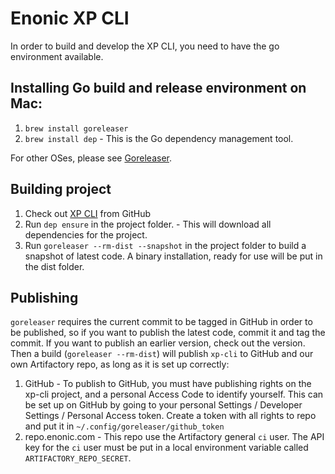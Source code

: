 # Enonic XP CLI

In order to build and develop the XP CLI, you need to have the go environment available.

## Installing Go build and release environment on Mac:

1. `brew install goreleaser`
1. `brew install dep` - This is the Go dependency management tool.

For other OSes, please see [Goreleaser](https://goreleaser.com).

## Building project

1. Check out [XP CLI](https://github.com/enonic/xp-cli) from GitHub
1. Run `dep ensure` in the project folder.  -  This will download all dependencies for the project.
1. Run `goreleaser --rm-dist --snapshot` in the project folder to build a snapshot of latest code.  A binary installation, ready for use will be put in the dist folder.

## Publishing

`goreleaser` requires the current commit to be tagged in GitHub in order to be published, so if you want to publish the latest code, commit it and tag the commit.  If you want to publish an earlier version, check out the version.  Then a build (`goreleaser --rm-dist`) will publish `xp-cli` to GitHub and our own Artifactory repo, as long as it is set up correctly:
1. GitHub - To publish to GitHub, you must have publishing rights on the xp-cli project, and a personal Access Code to identify yourself.  This can be set up on GitHub by going to your personal Settings / Developer Settings / Personal Access token.  Create a token with all rights to repo and put it in `~/.config/goreleaser/github_token`
1. repo.enonic.com - This repo use the Artifactory general `ci` user.  The API key for the `ci` user must be put in a local environment variable called `ARTIFACTORY_REPO_SECRET`.
